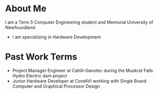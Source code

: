 # About Me
I am a Term 5 Computer Engineering student and Memorial University of Newfoundland.
- I am specializing in Hardware Development

# Past Work Terms
- Project Manager Engineer at Cahill-Ganotec during the Muskrat Falls Hydro Electric dam project
- Junior Hardware Developer at CoreAVI working with Single Board Computer and Graphical Processor Design
